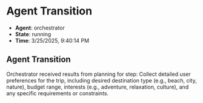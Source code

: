 # Agent Transition

- **Agent**: orchestrator
- **State**: running
- **Time**: 3/25/2025, 9:40:14 PM

## Agent Transition

Orchestrator received results from planning for step: Collect detailed user preferences for the trip, including desired destination type (e.g., beach, city, nature), budget range, interests (e.g., adventure, relaxation, culture), and any specific requirements or constraints.

